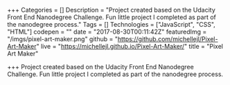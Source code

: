 +++
Categories = []
Description = "Project created based on the Udacity Front End Nanodegree Challenge. Fun little project I completed as part of the nanodegree process."
Tags = []
Technologies = ["JavaScript", "CSS", "HTML"]
codepen = ""
date = "2017-08-30T00:11:42Z"
featuredImg = "/imgs/pixel-art-maker.png"
github = "https://github.com/michellejl/Pixel-Art-Maker"
live = "https://michellejl.github.io/Pixel-Art-Maker/"
title = "Pixel Art Maker"

+++
Project created based on the Udacity Front End Nanodegree Challenge. Fun little project I completed as part of the nanodegree process.